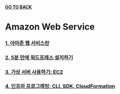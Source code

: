 #### [GO TO BACK](../../../../../README.md)

# Amazon Web Service

### [1. 아마존 웹 서비스란](./chapter1/README.md)
### [2. 5분 만에 워드프레스 설치하기](./chapter2/README.md)
### [3. 가상 서버 사용하기: EC2](./chapter3/README.md)
### [4. 인프라 프로그래밍: CLI, SDK, CloudFormation](./chapter4/README.md)
